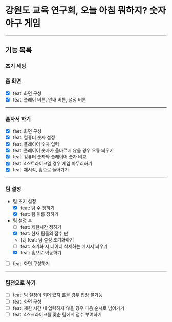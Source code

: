 # 강원도 교육 연구회, 오늘 아침 뭐하지? 숫자 야구 게임

---

## 기능 목록

### 초기 세팅

### 홈 화면

- [x] feat: 화면 구성
- [x] feat: 플레이 버튼, 안내 버튼, 설정 버튼

---

### 혼자서 하기

- [x] faet: 화면 구성
- [x] feat: 컴퓨터 숫자 설정
- [x] feat: 플레이어 숫자 입력
- [x] feat: 플레이어 숫자가 올바르지 않을 경우 오류 띄우기
- [x] feat: 컴퓨터 숫자와 플레이어 숫자 비교
- [x] feat: 4스트라이크일 경우 게임 마무리하기
- [x] feat: 재시작, 홈으로 돌아가기

---

### 팀 설정

- 팀 초기 설정
  - [x] feat: 팀 수 정하기
  - [x] feat: 팀 이름 정하기
- 팀 설정 후
  - [ ] feat: 제한시간 정하기
  - [x] feat: 현재 팀들의 점수 판
  - [z] feat: 팀 설정 초기화하기
  - [ ] feat: 초기화 시 데이터 삭제하는 메시지 띄우기
  - [x] feat: 홈으로 이동하기
- [ ] feat: 화면 구성하기

---

### 팀전으로 하기

- [ ] feat: 팀 설정이 되어 있지 않을 경우 입장 불가능
- [ ] feat: 화면 구성
- [ ] feat: 제한 시간 내 입력하지 않을 경우 다음 순서로 넘어가기
- [ ] feat: 4스크라이크를 맞춘 팀에게 점수 부여하기
